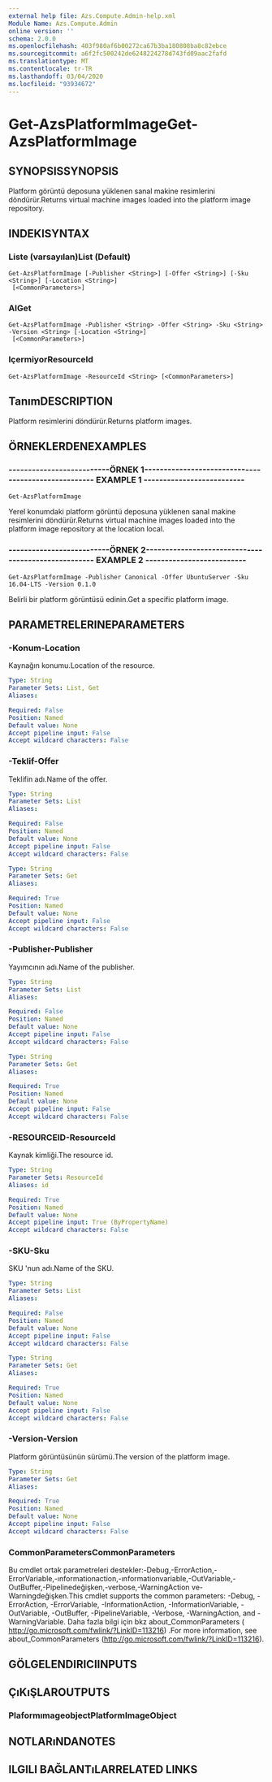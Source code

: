 ```yaml
---
external help file: Azs.Compute.Admin-help.xml
Module Name: Azs.Compute.Admin
online version: ''
schema: 2.0.0
ms.openlocfilehash: 403f980af6b00272ca67b3ba180808ba8c82ebce
ms.sourcegitcommit: a6f2fc500242de6248224278d743fd09aac2fafd
ms.translationtype: MT
ms.contentlocale: tr-TR
ms.lasthandoff: 03/04/2020
ms.locfileid: "93934672"
---
```

# <span data-ttu-id="1ba4b-101">Get-AzsPlatformImage</span><span class="sxs-lookup"><span data-stu-id="1ba4b-101">Get-AzsPlatformImage</span></span>

## <span data-ttu-id="1ba4b-102">SYNOPSIS</span><span class="sxs-lookup"><span data-stu-id="1ba4b-102">SYNOPSIS</span></span>
<span data-ttu-id="1ba4b-103">Platform görüntü deposuna yüklenen sanal makine resimlerini döndürür.</span><span class="sxs-lookup"><span data-stu-id="1ba4b-103">Returns virtual machine images loaded into the platform image repository.</span></span>

## <span data-ttu-id="1ba4b-104">INDEKI</span><span class="sxs-lookup"><span data-stu-id="1ba4b-104">SYNTAX</span></span>

### <span data-ttu-id="1ba4b-105">Liste (varsayılan)</span><span class="sxs-lookup"><span data-stu-id="1ba4b-105">List (Default)</span></span>
```
Get-AzsPlatformImage [-Publisher <String>] [-Offer <String>] [-Sku <String>] [-Location <String>]
 [<CommonParameters>]
```

### <span data-ttu-id="1ba4b-106">Al</span><span class="sxs-lookup"><span data-stu-id="1ba4b-106">Get</span></span>
```
Get-AzsPlatformImage -Publisher <String> -Offer <String> -Sku <String> -Version <String> [-Location <String>]
 [<CommonParameters>]
```

### <span data-ttu-id="1ba4b-107">Içermiyor</span><span class="sxs-lookup"><span data-stu-id="1ba4b-107">ResourceId</span></span>
```
Get-AzsPlatformImage -ResourceId <String> [<CommonParameters>]
```

## <span data-ttu-id="1ba4b-108">Tanım</span><span class="sxs-lookup"><span data-stu-id="1ba4b-108">DESCRIPTION</span></span>
<span data-ttu-id="1ba4b-109">Platform resimlerini döndürür.</span><span class="sxs-lookup"><span data-stu-id="1ba4b-109">Returns platform images.</span></span>

## <span data-ttu-id="1ba4b-110">ÖRNEKLERDEN</span><span class="sxs-lookup"><span data-stu-id="1ba4b-110">EXAMPLES</span></span>

### <span data-ttu-id="1ba4b-111">--------------------------ÖRNEK 1--------------------------</span><span class="sxs-lookup"><span data-stu-id="1ba4b-111">-------------------------- EXAMPLE 1 --------------------------</span></span>
```
Get-AzsPlatformImage
```

<span data-ttu-id="1ba4b-112">Yerel konumdaki platform görüntü deposuna yüklenen sanal makine resimlerini döndürür.</span><span class="sxs-lookup"><span data-stu-id="1ba4b-112">Returns virtual machine images loaded into the platform image repository at the location local.</span></span>

### <span data-ttu-id="1ba4b-113">--------------------------ÖRNEK 2--------------------------</span><span class="sxs-lookup"><span data-stu-id="1ba4b-113">-------------------------- EXAMPLE 2 --------------------------</span></span>
```
Get-AzsPlatformImage -Publisher Canonical -Offer UbuntuServer -Sku 16.04-LTS -Version 0.1.0
```

<span data-ttu-id="1ba4b-114">Belirli bir platform görüntüsü edinin.</span><span class="sxs-lookup"><span data-stu-id="1ba4b-114">Get a specific platform image.</span></span>

## <span data-ttu-id="1ba4b-115">PARAMETRELERINE</span><span class="sxs-lookup"><span data-stu-id="1ba4b-115">PARAMETERS</span></span>

### <span data-ttu-id="1ba4b-116">-Konum</span><span class="sxs-lookup"><span data-stu-id="1ba4b-116">-Location</span></span>
<span data-ttu-id="1ba4b-117">Kaynağın konumu.</span><span class="sxs-lookup"><span data-stu-id="1ba4b-117">Location of the resource.</span></span>

```yaml
Type: String
Parameter Sets: List, Get
Aliases: 

Required: False
Position: Named
Default value: None
Accept pipeline input: False
Accept wildcard characters: False
```

### <span data-ttu-id="1ba4b-118">-Teklif</span><span class="sxs-lookup"><span data-stu-id="1ba4b-118">-Offer</span></span>
<span data-ttu-id="1ba4b-119">Teklifin adı.</span><span class="sxs-lookup"><span data-stu-id="1ba4b-119">Name of the offer.</span></span>

```yaml
Type: String
Parameter Sets: List
Aliases: 

Required: False
Position: Named
Default value: None
Accept pipeline input: False
Accept wildcard characters: False
```

```yaml
Type: String
Parameter Sets: Get
Aliases: 

Required: True
Position: Named
Default value: None
Accept pipeline input: False
Accept wildcard characters: False
```

### <span data-ttu-id="1ba4b-120">-Publisher</span><span class="sxs-lookup"><span data-stu-id="1ba4b-120">-Publisher</span></span>
<span data-ttu-id="1ba4b-121">Yayımcının adı.</span><span class="sxs-lookup"><span data-stu-id="1ba4b-121">Name of the publisher.</span></span>

```yaml
Type: String
Parameter Sets: List
Aliases: 

Required: False
Position: Named
Default value: None
Accept pipeline input: False
Accept wildcard characters: False
```

```yaml
Type: String
Parameter Sets: Get
Aliases: 

Required: True
Position: Named
Default value: None
Accept pipeline input: False
Accept wildcard characters: False
```

### <span data-ttu-id="1ba4b-122">-RESOURCEID</span><span class="sxs-lookup"><span data-stu-id="1ba4b-122">-ResourceId</span></span>
<span data-ttu-id="1ba4b-123">Kaynak kimliği.</span><span class="sxs-lookup"><span data-stu-id="1ba4b-123">The resource id.</span></span>

```yaml
Type: String
Parameter Sets: ResourceId
Aliases: id

Required: True
Position: Named
Default value: None
Accept pipeline input: True (ByPropertyName)
Accept wildcard characters: False
```

### <span data-ttu-id="1ba4b-124">-SKU</span><span class="sxs-lookup"><span data-stu-id="1ba4b-124">-Sku</span></span>
<span data-ttu-id="1ba4b-125">SKU 'nun adı.</span><span class="sxs-lookup"><span data-stu-id="1ba4b-125">Name of the SKU.</span></span>

```yaml
Type: String
Parameter Sets: List
Aliases: 

Required: False
Position: Named
Default value: None
Accept pipeline input: False
Accept wildcard characters: False
```

```yaml
Type: String
Parameter Sets: Get
Aliases: 

Required: True
Position: Named
Default value: None
Accept pipeline input: False
Accept wildcard characters: False
```

### <span data-ttu-id="1ba4b-126">-Version</span><span class="sxs-lookup"><span data-stu-id="1ba4b-126">-Version</span></span>
<span data-ttu-id="1ba4b-127">Platform görüntüsünün sürümü.</span><span class="sxs-lookup"><span data-stu-id="1ba4b-127">The version of the platform image.</span></span>

```yaml
Type: String
Parameter Sets: Get
Aliases: 

Required: True
Position: Named
Default value: None
Accept pipeline input: False
Accept wildcard characters: False
```

### <span data-ttu-id="1ba4b-128">CommonParameters</span><span class="sxs-lookup"><span data-stu-id="1ba4b-128">CommonParameters</span></span>
<span data-ttu-id="1ba4b-129">Bu cmdlet ortak parametreleri destekler:-Debug,-ErrorAction,-ErrorVariable,-ınformationaction,-ınformationvariable,-OutVariable,-OutBuffer,-Pipelinedeğişken,-verbose,-WarningAction ve-Warningdeğişken.</span><span class="sxs-lookup"><span data-stu-id="1ba4b-129">This cmdlet supports the common parameters: -Debug, -ErrorAction, -ErrorVariable, -InformationAction, -InformationVariable, -OutVariable, -OutBuffer, -PipelineVariable, -Verbose, -WarningAction, and -WarningVariable.</span></span> <span data-ttu-id="1ba4b-130">Daha fazla bilgi için bkz about_CommonParameters ( http://go.microsoft.com/fwlink/?LinkID=113216) .</span><span class="sxs-lookup"><span data-stu-id="1ba4b-130">For more information, see about_CommonParameters (http://go.microsoft.com/fwlink/?LinkID=113216).</span></span>

## <span data-ttu-id="1ba4b-131">GÖLGELENDIRICI</span><span class="sxs-lookup"><span data-stu-id="1ba4b-131">INPUTS</span></span>

## <span data-ttu-id="1ba4b-132">ÇıKıŞLAR</span><span class="sxs-lookup"><span data-stu-id="1ba4b-132">OUTPUTS</span></span>

### <span data-ttu-id="1ba4b-133">Plaformımageobject</span><span class="sxs-lookup"><span data-stu-id="1ba4b-133">PlatformImageObject</span></span>

## <span data-ttu-id="1ba4b-134">NOTLARıNDA</span><span class="sxs-lookup"><span data-stu-id="1ba4b-134">NOTES</span></span>

## <span data-ttu-id="1ba4b-135">ILGILI BAĞLANTıLAR</span><span class="sxs-lookup"><span data-stu-id="1ba4b-135">RELATED LINKS</span></span>

